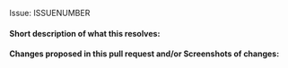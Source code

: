 Issue: ISSUENUMBER

<!-- Add the issue number that is fixed by this PR (In the form Issue: 123) -->
<!-- remove these comment lines-->

#### Short description of what this resolves:



#### Changes proposed in this pull request and/or Screenshots of changes: